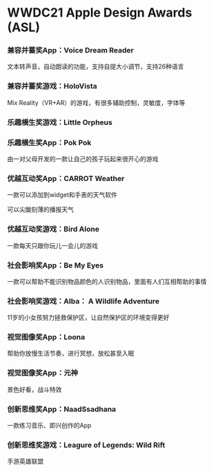 # WWDC21 Apple Design Awards (ASL)

### 兼容并蓄奖App：Voice Dream Reader

文本转声音，自动朗读的功能，支持自提大小调节，支持26种语言

### 兼容并蓄奖游戏：HoloVista

Mix Reality（VR+AR）的游戏，有很多辅助控制，灵敏度，字体等

### 乐趣横生奖游戏：Little Orpheus

### 乐趣横生奖App：Pok Pok

由一对父母开发的一款让自己的孩子玩起来很开心的游戏

### 优越互动奖App：CARROT Weather

一款可以添加到widget和手表的天气软件

可以尖酸刻薄的播报天气

### 优越互动奖游戏：Bird Alone

一款每天只跟你玩儿一会儿的游戏

### 社会影响奖App：Be My Eyes

一款可以帮助不能识别物品颜色的人识别物品，里面有人们互相帮助的事情

### 社会影响奖游戏：Alba： A Wildlife Adventure

11岁的小女孩努力拯救保护区，让自然保护区的环境变得更好

### 视觉图像奖App：Loona

帮助你放慢生活节奏，进行冥想，放松甚至入眠

### 视觉图像奖App：元神

景色好看，战斗特效

### 创新思维奖App：NaadSsadhana

一款练习音乐、即兴创作的App

### 创新思维奖游戏：Leagure of Legends: Wild Rift

手游英雄联盟
